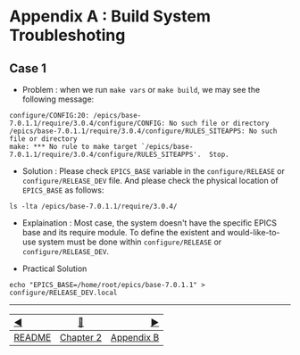 # Appendix A : Build System Troubleshoting 

## Case 1

* Problem : when we run `make vars` or `make build`, we may see the following message:

```
configure/CONFIG:20: /epics/base-7.0.1.1/require/3.0.4/configure/CONFIG: No such file or directory
/epics/base-7.0.1.1/require/3.0.4/configure/RULES_SITEAPPS: No such file or directory
make: *** No rule to make target `/epics/base-7.0.1.1/require/3.0.4/configure/RULES_SITEAPPS'.  Stop.
```

* Solution : Please check `EPICS_BASE` variable in the `configure/RELEASE` or `configure/RELEASE_DEV` file. And please check the physical location of `EPICS_BASE` as follows:
```
ls -lta /epics/base-7.0.1.1/require/3.0.4/
```

* Explaination :  Most case, the system doesn't have the specific EPICS base and its require module. To define the existent and would-like-to-use system must be done within `configure/RELEASE` or `configure/RELEASE_DEV`. 

* Practical Solution 

```
echo "EPICS_BASE=/home/root/epics/base-7.0.1.1" > configure/RELEASE_DEV.local
```




------------------
[:arrow_backward:](README.md)  | [:arrow_up_small:](appendixA.md)  | [:arrow_forward:](appendixB.md)
:--- | --- |---: 
[README](README.md) | [Chapter 2](appendixA.md) | [Appendix B](appendixB.md)



